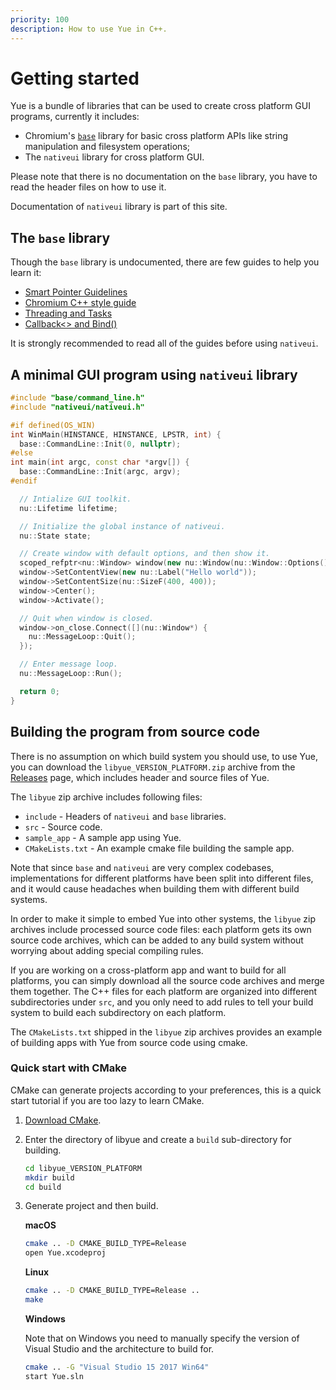 ```yaml
---
priority: 100
description: How to use Yue in C++.
---
```


# Getting started

Yue is a bundle of libraries that can be used to create cross platform GUI
programs, currently it includes:

* Chromium's [`base`][base] library for basic cross platform APIs like
  string manipulation and filesystem operations;
* The `nativeui` library for cross platform GUI.

Please note that there is no documentation on the `base` library, you have to
read the header files on how to use it.

Documentation of `nativeui` library is part of this site.

## The `base` library

Though the `base` library is undocumented, there are few guides to help you
learn it:

* [Smart Pointer Guidelines](https://www.chromium.org/developers/smart-pointer-guidelines)
* [Chromium C++ style guide](https://source.chromium.org/chromium/chromium/src/+/master:styleguide/c++/c++.md)
* [Threading and Tasks](https://source.chromium.org/chromium/chromium/src/+/master:docs/threading_and_tasks.md)
* [Callback<> and Bind()](https://source.chromium.org/chromium/chromium/src/+/master:docs/callback.md)

It is strongly recommended to read all of the guides before using `nativeui`.

## A minimal GUI program using `nativeui` library

```c++
#include "base/command_line.h"
#include "nativeui/nativeui.h"

#if defined(OS_WIN)
int WinMain(HINSTANCE, HINSTANCE, LPSTR, int) {
  base::CommandLine::Init(0, nullptr);
#else
int main(int argc, const char *argv[]) {
  base::CommandLine::Init(argc, argv);
#endif

  // Intialize GUI toolkit.
  nu::Lifetime lifetime;

  // Initialize the global instance of nativeui.
  nu::State state;

  // Create window with default options, and then show it.
  scoped_refptr<nu::Window> window(new nu::Window(nu::Window::Options()));
  window->SetContentView(new nu::Label("Hello world"));
  window->SetContentSize(nu::SizeF(400, 400));
  window->Center();
  window->Activate();

  // Quit when window is closed.
  window->on_close.Connect([](nu::Window*) {
    nu::MessageLoop::Quit();
  });

  // Enter message loop.
  nu::MessageLoop::Run();

  return 0;
}
```

## Building the program from source code

There is no assumption on which build system you should use, to use Yue, you can
download the `libyue_VERSION_PLATFORM.zip` archive from the [Releases][releases]
page, which includes header and source files of Yue.

The `libyue` zip archive includes following files:

* `include` - Headers of `nativeui` and `base` libraries.
* `src` - Source code.
* `sample_app` - A sample app using Yue.
* `CMakeLists.txt` - An example cmake file building the sample app.

Note that since `base` and `nativeui` are very complex codebases,
implementations for different platforms have been split into different files,
and it would cause headaches when building them with different build systems.

In order to make it simple to embed Yue into other systems, the `libyue` zip
archives include processed source code files: each platform gets its own source
code archives, which can be added to any build system without worrying about
adding special compiling rules.

If you are working on a cross-platform app and want to build for all platforms,
you can simply download all the source code archives and merge them together.
The C++ files for each platform are organized into different subdirectories
under `src`, and you only need to add rules to tell your build system to build
each subdirectory on each platform.

The `CMakeLists.txt` shipped in the `libyue` zip archives provides an example
of building apps with Yue from source code using cmake.

### Quick start with CMake

CMake can generate projects according to your preferences, this is a quick start
tutorial if you are too lazy to learn CMake.

1. [Download CMake](https://cmake.org/download/).

2. Enter the directory of libyue and create a `build` sub-directory for
   building.

    ```bash
    cd libyue_VERSION_PLATFORM
    mkdir build
    cd build
    ```

3. Generate project and then build.

   __macOS__

   ```bash
   cmake .. -D CMAKE_BUILD_TYPE=Release
   open Yue.xcodeproj
   ```

   __Linux__

   ```bash
   cmake .. -D CMAKE_BUILD_TYPE=Release ..
   make
   ```

   __Windows__

   Note that on Windows you need to manually specify the version of Visual
   Studio and the architecture to build for.

   ```bash
   cmake .. -G "Visual Studio 15 2017 Win64"
   start Yue.sln
   ```

[base]: https://chromium.googlesource.com/chromium/src/base/
[releases]: https://github.com/yue/yue/releases
